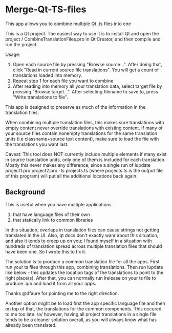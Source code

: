 # Merge-Qt-TS-files
This app allows you to combine multiple Qt .ts files into one

This is a Qt project. The easiest way to use it is to install Qt and open the project / CombineTranslationFiles.pro in Qt Creator, and then compile and run the project.

Usage: 
1. Open each source file by pressing "Browse source...". After doing that, click "Read in current source file translations". You will get a count of translations loaded into memory.
2. Repeat step 1 for each file you want to combine
3. After reading into memory all your translation data, select target file by pressing "Browse target...". After selecting filename to save to, press "Write translations to file". 

This app is designed to preserve as much of the information in the translation files. 

When combining multiple translation files, this makes sure translations with empty content never override translations with existing content. If many of your source files contain nonempty translations for the same translation units (i.e classname+source text content), make sure to load the file with the translations you want last.

Caveat: This tool does NOT currently include multiple <location> elements if many exist in source translation units, only one of them is included for each translation. Mostly this never makes any difference, since a single run of lupdate project1.pro project2.pro -ts projects.ts (where projects.ts is the output file of this program) will put all the additional locations back again. 

## Background

This is useful when you have multiple applications

1. that have language files of their own
2. that statically link to common libraries
    
In this situation, overlaps in translation files can cause strings not getting translated in the UI.
Also, qt docs don't exactly wanr about this situation, and also it tends to creep up on you; I found myself in a situation with hundreds of translation spread across multiple translation files that should have been one. So I wrote this to fix it.

The solution is to produce a common translation file for all the apps. First run your ts files through this app, combining translations. Then run lupdate like below - this updates the location tags of the translations to point to the right place(s).
After that, you can normally run lrelease on your ts file to produce .qm and load it from all your apps.

Thanks @dfaure for pointing me to the right direction.

Another option might be to load first the app specific language file and then on top of that, the translations for the common components. This occured to me too late. \o/ however, having all project translations in a single file tends to be a cleaner solution overall, as you will always know what has already been translated.
